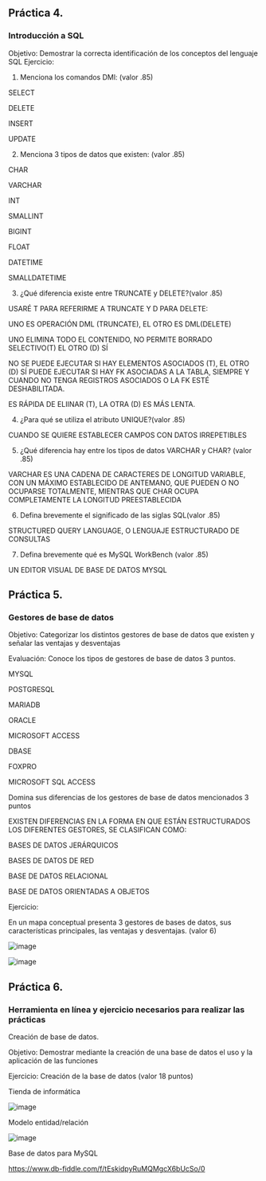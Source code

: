 ## Práctica 4.
### Introducción a SQL
Objetivo: Demostrar la correcta identificación de los conceptos del lenguaje SQL
Ejercicio:

1. Menciona los comandos DMl: (valor .85)

SELECT

DELETE

INSERT

UPDATE

2. Menciona 3 tipos de datos que existen: (valor .85)

CHAR

VARCHAR

INT

SMALLINT

BIGINT

FLOAT

DATETIME

SMALLDATETIME

3. ¿Qué diferencia existe entre TRUNCATE y DELETE?(valor .85)


USARÉ T  PARA REFERIRME A TRUNCATE Y D PARA DELETE: 

UNO ES OPERACIÓN DML (TRUNCATE), EL OTRO ES DML(DELETE)

UNO ELIMINA TODO EL CONTENIDO, NO PERMITE BORRADO SELECTIVO(T) EL OTRO (D) SÍ

NO SE PUEDE EJECUTAR SI HAY ELEMENTOS ASOCIADOS (T), EL OTRO (D) SÍ PUEDE EJECUTAR SI HAY FK ASOCIADAS A LA TABLA, SIEMPRE Y CUANDO NO TENGA REGISTROS ASOCIADOS O LA FK ESTÉ DESHABILITADA.

ES RÁPIDA DE ELIINAR (T), LA OTRA (D) ES MÁS LENTA.

4. ¿Para qué se utiliza el atributo UNIQUE?(valor .85)

CUANDO SE QUIERE ESTABLECER CAMPOS CON DATOS IRREPETIBLES

5. ¿Qué diferencia hay entre los tipos de datos VARCHAR y CHAR? (valor .85)

VARCHAR ES UNA CADENA DE CARACTERES DE LONGITUD VARIABLE, CON UN MÁXIMO ESTABLECIDO DE ANTEMANO, QUE PUEDEN O NO OCUPARSE TOTALMENTE, MIENTRAS QUE CHAR OCUPA COMPLETAMENTE LA LONGITUD PREESTABLECIDA

6. Defina brevemente el significado de las siglas SQL(valor .85)


STRUCTURED QUERY LANGUAGE, O LENGUAJE ESTRUCTURADO DE CONSULTAS

7. Defina brevemente qué es MySQL WorkBench (valor .85)

UN EDITOR VISUAL DE BASE DE DATOS MYSQL

## Práctica 5.
### Gestores de base de datos

Objetivo: Categorizar los distintos gestores de base de datos que existen y señalar las
ventajas y desventajas

Evaluación: Conoce los tipos de gestores de base de datos 3 puntos.


MYSQL

POSTGRESQL

MARIADB

ORACLE

MICROSOFT ACCESS

DBASE

FOXPRO

MICROSOFT SQL ACCESS

Domina sus diferencias de los gestores de base de datos mencionados 3 puntos

EXISTEN DIFERENCIAS EN LA FORMA EN QUE ESTÁN ESTRUCTURADOS LOS DIFERENTES GESTORES, SE CLASIFICAN COMO:

BASES DE DATOS JERÁRQUICOS

BASES DE DATOS DE RED

BASE DE DATOS RELACIONAL

BASE DE DATOS ORIENTADAS A OBJETOS

Ejercicio:

En un mapa conceptual presenta 3 gestores de bases de datos, sus características
principales, las ventajas y desventajas. (valor 6)

![image](https://user-images.githubusercontent.com/91554777/170415427-e2b7321b-a97f-43b0-ac24-6e506c307e6b.png)

![image](https://user-images.githubusercontent.com/73856511/170520553-d0ef42bb-aebf-46b0-b3fc-0e00c431c49b.png)


## Práctica 6.
### Herramienta en línea y ejercicio necesarios para realizar las prácticas

Creación de base de datos.

Objetivo: Demostrar mediante la creación de una base de datos el uso y la aplicación de
las funciones

Ejercicio: Creación de la base de datos (valor 18 puntos)

Tienda de informática

![image](https://user-images.githubusercontent.com/91554777/170415101-717bca19-3644-46a9-8a57-8d5940c5d283.png)




Modelo entidad/relación

![image](https://user-images.githubusercontent.com/73856511/170530326-4f4e72aa-2a25-4535-814b-417290130264.png)



Base de datos para MySQL

https://www.db-fiddle.com/f/tEskidpyRuMQMgcX6bUcSo/0
